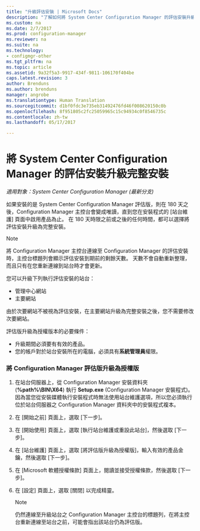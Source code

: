 ```yaml
---
title: "升級評估安裝 | Microsoft Docs"
description: "了解如何將 System Center Configuration Manager 的評估安裝升級至完整安裝。"
ms.custom: na
ms.date: 2/7/2017
ms.prod: configuration-manager
ms.reviewer: na
ms.suite: na
ms.technology:
- configmgr-other
ms.tgt_pltfrm: na
ms.topic: article
ms.assetid: 9a32f5a3-9917-434f-9811-106170f404be
caps.latest.revision: 3
author: Brenduns
ms.author: brenduns
manager: angrobe
ms.translationtype: Human Translation
ms.sourcegitcommit: d1bf0fdc3e735eb31492476fd46f008620150c0b
ms.openlocfilehash: 8f951805c2fc25059965c15c94934c0f8546735c
ms.contentlocale: zh-tw
ms.lasthandoff: 05/17/2017

---
```

# <a name="upgrade-an-evaluation-installation-of-system-center-configuration-manager-to-a-full-installation"></a>將 System Center Configuration Manager 的評估安裝升級完整安裝

*適用對象：System Center Configuration Manager (最新分支)*

如果安裝的是 System Center Configuration Manager 評估版，則在 180 天之後，Configuration Manager 主控台會變成唯讀，直到您在安裝程式的 [站台維護] 頁面中啟用產品為止。 在 180 天時限之前或之後的任何時間，都可以選擇將評估安裝升級為完整安裝。  

> [!NOTE]  
>  將 Configuration Manager 主控台連線至 Configuration Manager 的評估安裝時，主控台標題列會顯示評估安裝到期前的剩餘天數。 天數不會自動重新整理，而且只有在您重新連線到站台時才會更新。  

 您可以升級下列執行評估安裝的站台：  

-   管理中心網站  
-   主要網站  

由於次要網站不被視為評估安裝，在主要網站升級為完整安裝之後，您不需要修改次要網站。  

評估版升級為授權版本的必要條件：  

-   升級期間必須要有有效的產品。  
-   您的帳戶對於站台安裝所在的電腦，必須具有**系統管理員**權限。  

### <a name="to-upgrade-an-evaluation-version-of-configuration-manager-to-a-licensed-version"></a>將 Configuration Manager 評估版升級為授權版  

1.  在站台伺服器上，從 Configuration Manager 安裝資料夾 (**%path%\BIN\X64**) 執行 **Setup.exe** (Configuration Manager 安裝程式)。 因為當您從安裝媒體執行安裝程式時無法使用站台維護選項，所以您必須執行位於站台伺服器之 Configuration Manager 資料夾中的安裝程式複本。  
2.  在 [開始之前] 頁面上，選取 [下一步]。  
3.  在 [開始使用] 頁面上，選取 [執行站台維護或重設此站台]，然後選取 [下一步]。  
4.  在 [站台維護] 頁面上，選取 [將評估版升級為授權版]，輸入有效的產品金鑰，然後選取 [下一步]。  
5.  在 [Microsoft 軟體授權條款] 頁面上，閱讀並接受授權條款，然後選取 [下一步]。  
6.  在 [設定] 頁面上，選取 [關閉] 以完成精靈。  

    > [!NOTE]  
    >  仍然連線至升級站台之 Configuration Manager 主控台的標題列，在將主控台重新連線至站台之前，可能會指出該站台仍為評估版。  

